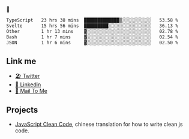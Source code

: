 🤔


<!--START_SECTION:waka-->

```txt
TypeScript   23 hrs 38 mins  █████████████▒░░░░░░░░░░░   53.58 %
Svelte       15 hrs 56 mins  █████████░░░░░░░░░░░░░░░░   36.13 %
Other        1 hr 13 mins    ▓░░░░░░░░░░░░░░░░░░░░░░░░   02.78 %
Bash         1 hr 7 mins     ▓░░░░░░░░░░░░░░░░░░░░░░░░   02.54 %
JSON         1 hr 6 mins     ▓░░░░░░░░░░░░░░░░░░░░░░░░   02.50 %
```

<!--END_SECTION:waka-->

## Link me

- [🏖️ Twitter](https://twitter.com/yuetong3yu)
- [🧳 Linkedin](https://www.linkedin.com/in/yuetong3yu)
- [📧 Mail To Me](mailto:yuetong3yu@gmail.com)


## Projects 

- [JavaScript Clean Code](https://js-clean-code-cn.vercel.app/), chinese translation for how to write clean js code.
